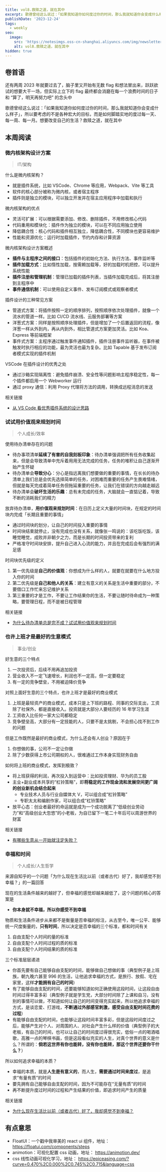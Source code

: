 ```yaml
---
title: vol8.救赎之道，就在其中
excerpt: 歌德曾经这么说过：「如果我知道你如何度过你的时间，那么我就知道你会变成什么样子」，所以要考虑的不是各种宏大的目标，而是如何脚踏实地的度过每一天、每一周、每一月。想要改变自己的生活？救赎之道，就在其中
publishDate: '2023-12-24'
tags:
  - weekly
seo:
  image:
    src: 'https://notesimgs.oss-cn-shanghai.aliyuncs.com/img/newsletter-vol8.jpg'
    alt: vol8.救赎之道，就在其中
hidden: true
---
```


## 卷首语

还有两周 2023 年就要过去了，脑子里又开始有无数 flag 和想法冒出来，跃跃欲试的想要大干一场，但实际上立下的 flag 最终都会消磨在每一个浪费时间的日子和 “算了，明天再努力吧” 的念头中

歌德曾经这么说过：「如果我知道你如何度过你的时间，那么我就知道你会变成什么样子」，所以要考虑的不是各种宏大的目标，而是如何脚踏实地的度过每一天、每一周、每一月。想要改变自己的生活？救赎之道，就在其中

## 本周阅读

### 微内核架构设计方案

> IT/架构

什么是微内核架构？

- 就是插件系统，比如 VSCode、Chrome 等应用，Webpack、Vite 等工具
- 软件的核心部分被称为微内核，或者宿主程序
- 插件则是独立的模块，可以独立开发并在宿主应用程序中加载和执行

微内核架构的优点

- 灵活可扩展：可以根据需要添加、修改、删除插件，不用修改核心代码
- 代码重用和模块化：插件作为独立的模块，可以在不同应用独立使用
- 降低耦合性：核心代码和插件相互独立，降低耦合性，不同模块也更容易维护
- 性能和资源优化：运行时加载插件，节约内存和计算资源

微内核架构设计方案概述

- **插件与主程序之间的接口**：包括插件的初始化方法、执行方法、事件监听等
- **插件加载方式**：比如惰性加载，按需赖加载等，好的加载时机把控，可以提升系统性能
- **插件注册和管理机制**：管理已加载的插件列表，当插件加载完成后，将其注册到主程序中
- **事件通信机制**：可以使用自定义事件、发布订阅模式或观察者模式

插件设计的三种常见方案

- 管道式方案：将插件按照一定的顺序排列，按照顺序依次处理插件，就像一个流水的管道一样。比如 CI/CD 流水线、云服务部署等方案
- 洋葱式方案：同样是按照顺序处理插件，但是增加了一个后置返回的流程，像洋葱一样从外到内，再从内到外，相比管道式方案更加灵活。比如 Koa、Express 等前端框架
- 事件式方案：主程序通过触发事件通知插件，插件注册事件监听器，在事件被触发时执行相应的功能，最为灵活也最为复杂。比如 Tapable 基于发布订阅者模式实现的插件机制

VSCode 在插件设计的优秀之处

- 通过沙箱实现隔离性：避免插件崩溃、安全性等问题影响主程序稳定性，每一个插件都启用一个 Webworker 运行
- 通过 proxy 通信：利用 Proxy 代理将方法的调用，转换成远程消息的发送

相关链接

- [从 VS Code 看优秀插件系统的设计思路](https://mp.weixin.qq.com/s/rf-onLvIVIFP6XGGuIVG9Q)

### 试试用价值观来规划时间

> 个人成长/效率

使用待办清单存在的问题

- 待办事项清单**延续了有害的自我刻板印象**：待办清单强调把所有任务收集起来，但是会导致清单中充斥着用用无法完成的任务，任务的堆积让自己逐渐开始产生怀疑
- 待办清单会**导致分心**：分心是指远离我们想要做的重要的事情，在长长的待办清单上我们总是会优先选择简单的任务，对困难而重要的任务产生畏难情绪，但就是每天完成着简单任务但拖延重要的任务，让我们在错误的方向越走越远
- 待办清单会**破坏生活的乐趣**：总有未完成的任务，大脑就会一直惦记着，导致不断的消耗我们的精力

放弃待办清单，**用价值观来规划时间**：在日历上定义大量的时间块，在规定的时间块内完成「长期且重要的事情」

- 通过时间块的划分，让自己的时间投入重要的事情
- 时间块结束就停止，没有完成也没有关系，就像张一鸣说的：该吃饭吃饭，该睡觉睡觉，成败并非朝夕之力，而是长期的时间投资带来的复利
- 严格准守时间块安排，提升自己进入心流的能力，并且在完成后会有强烈的满足感

时间块优先级的定义

1. 第一优先级是**自己的价值观**：你想成为什么样的人，就要在就要在什么地方投入你的时间
2. 第二优先级是**自己和他人的关系**：建立有意义的关系是生活中重要的部分，不要借口工作忙来忘记维护关系
3. 第三重要的才是工作，不要让工作结果你的生活，不要让随时待命成为一种策略，要管理日程，而不是被日程管理

相关链接

- [为什么待办清单总是完不成？试试用价值观来规划时间](https://mp.weixin.qq.com/s/BdRolOmEhJwMEEpjqH5otA)

### 也许上班才是最好的生意模式

> 事业/创业

好生意的三个特点

1. 一次投资后，后续不用再追加投资
2. 营业收入不一定飞速增长，利润也不一定高，但一定要稳定
3. 有一定的竞争壁垒，不用被迫降价竞争

对照上面好生意的三个特点，也许上班才是最好的商业模式

1. 上班是最轻资产的商业模式，成本只是上下班的路程、同事的交际支出，工资除了社保外，都是直接收入。投资就是大部分人要经历的 16 年学习生涯
2. 工资收入比任何一家大公司都稳定
3. 竞争壁垒高，大部分有一定技能的人，只要不是太挑剔，不会担心找不到工作的问题

但是工作既然是最好的商业模式，为什么还会有人创业？原因在于

1. 你想做的事，公司不一定让你做
2. 除了少数获得上市公司期权的人，很难通过工作本身实现财务自由

如何将上班的商业模式，发挥到极致？

- 将上班获得的利润，再次投入到运营中：比如投资理财、华为的员工股
- 主业+副业成本共享的“杠铃策略”，即**将稳定的工作现金流和发展空间更广阔的创业新机会结合起来**
  - 专业技术人员与行业自媒体大 V，可以组合成“杠铃策略”
  - 专职太太和编剧作家，可以组合成“杠铃策略”
- 放平心态：创业者最好的命运就是成为一个成功脱离了“低级创业劳动力”和“高级创业大忽悠”的小老板，为自已留下一笔二十年后可以周游世界的财富

相关链接

- [有哪些生意从一开始就注定失败？](https://mp.weixin.qq.com/s/JhphoiOSdxBXhlwLGHKPmA)

### 幸福和时间

> 个人成长/人生哲学

来源自知乎的一个问题「为什么现在生活比以前（或者古代）好了，我却感觉不到幸福？」的一篇回答

现在的生活条件越来的越好了，但幸福的感觉却越来越低了，这个问题的核心的答案是

- **你本身就不幸福，所以你感受不到幸福**

物质和生活条件进步从来都不是衡量是否幸福的标注，从古至今，唯一公平、能够统一尺度衡量的，**只有时间**，所以决定是否幸福的三个标准，都和时间有关

1. 自由支配个人时间的量的标准
2. 自由支配个人时间过程的质的标准
3. 自由支配个人时间结果的质的标准

三个标准层层递进

- 你首先要有自己能够自由支配的时间，能够做自己想做的事（典型例子是上班族，朝九晚六甚至 996 的生活，让他追求幸福的方式，是旅行、放假、宅在家里，这样**才能拥有自己的时间**）
- 有了能够自由支配的时间，还要能够知道如何正确使用这段时间，让这段自由时间过得丰富多彩（典型例子就是学生党，大部分时间除了上课和自习，没有别的事情可以做，不知道如何让自己的时间变得充实起来，所以他追求幸福的方式，是谈恋爱、打游戏，**不断通过外部感官刺激，感受自由支配时间花费的过程**）
- 有能够自由支配的时间，也能够让这段时间丰富多彩，但是这段时间度过之后，能够产生对个人、对周围的人、对社会产生什么样的价值（典型例子的大老板，有自己的时间，也可以让自己的时间度过得很充实，低俗一点的喝酒唱歌，高雅一点的琴棋书画，但是这段看似充实的人生，对真个世界的意义是什么？所谓的：**倘若这世界有你也能转，没有你也能转，那这个世界还要你干什么？**）

所以如何追求幸福的本质？

- 幸福的本质，就是**人生是有意义的**，而人生，**需要通过时间来度过**，是追求“有量有质”的时间
- 要先拥有自己能够自由支配的时间，因为不可能存在“无量有质”的时间
- 再不断提升度过时间的过程和产生结果的价值，即追求时间产生的质量

相关链接

- [为什么现在生活比以前（或者古代）好了，我却感觉不到幸福？](https://www.zhihu.com/question/21802983/answer/206850629)

## 有点意思

- FloatUI：一个戳中我审美的 react ui 组件，地址： https://floatui.com/components/steps
- animotion：可视化配置 css 动画，地址： https://animotion.dev/
- css 线性动画可视化学习，地址： https://epiceasing.com/?curve=0.470%2C0.000%2C0.745%2C0.715&language=css
